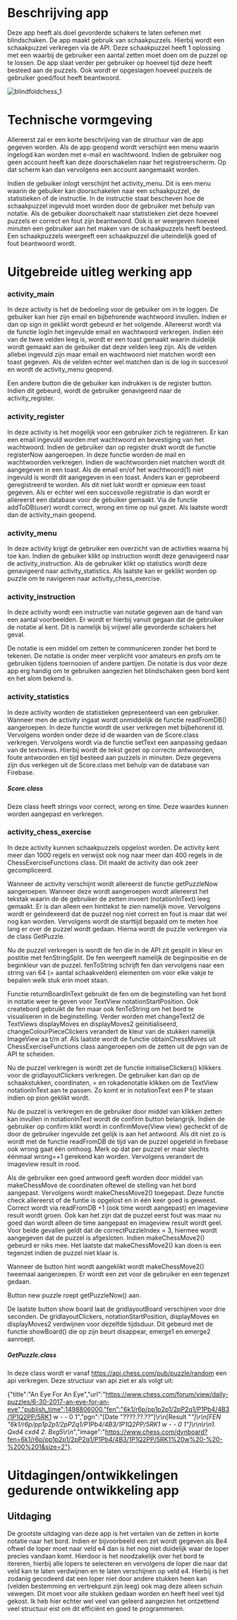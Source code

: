 # Beschrijving app

Deze app heeft als doel gevorderde schakers te laten oefenen met blindschaken. De app maakt gebruik van schaakpuzzels. Hierbij wordt een schaakpuzzel verkregen via de API. Deze schaakpuzzel heeft 1 oplossing met een waarbij de gebruiker een aantal zetten moet doen om de puzzel op te lossen. De app slaat verder per gebruiker op hoeveel tijd deze heeft besteed aan de puzzels. Ook wordt er opgeslagen hoeveel puzzels de gebruiker goed/fout heeft beantwoord.

![blindfoldchess_1](https://user-images.githubusercontent.com/36193067/41974752-18de5630-7a19-11e8-92d9-aa6266cebb10.png)

# Technische vormgeving

Allereerst zal er een korte beschrijving van de structuur van de app gegeven worden. Als de app geopend wordt verschijnt een menu waarin ingelogd kan worden met e-mail en wachtwoord. Indien de gebruiker nog geen account heeft kan deze doorschakelen naar het registreerscherm. Op dat scherm kan dan vervolgens een account aangemaakt worden.

Indien de gebuiker inlogt verschijnt het activity_menu. Dit is een menu waarin de gebuiker kan doorschakelen naar een schaakpuzzel, de statistieken of de instructie. In de instructie staat bescheven hoe de schaakpuzzel ingevuld moet worden door de gebruiker met behulp van notatie. Als de gebuiker doorschakelt naar statistieken ziet deze hoeveel puzzels er correct en fout zijn beantwoord. Ook is er weergeven hoeveel minuten een gebruiker aan het maken van de schaakpuzzels heeft besteed. Een schaakpuzzels weergeeft een schaakpuzzel die uiteindelijk goed of fout beantwoord wordt.

# Uitgebreide uitleg werking app

### activity_main

In deze activity is het de bedoeling voor de gebuiker om in te loggen. De gebuiker kan hier zijn email en bijbehorende wachtwoord invullen.
Indien er dan op sign in geklikt wordt gebeurd er het volgende. Allereerst wordt via de functie logIn het ingevulde email en wachtwoord verkregen. Indien één van de twee velden leeg is, wordt er een toast gemaakt waarin duidelijk wordt gemaakt aan de gebuiker dat deze velden leeg zijn. Als de velden allebei ingevuld zijn maar email en wachtwoord niet matchen wordt een toast gegeven. Als de velden echter wel matchen dan is de log in succesvol en wordt de activity_menu geopend.

Een andere button die de gebuiker kan indrukken is de register button. Indien dit gebeurd, wordt de gebruiker genavigeerd naar de activity_register.

### activity_register
In deze activity is het mogelijk voor een gebruiker zich te registreren. Er kan een email ingevuld worden met wachtwoord en bevestiging van het wachtwoord. Indien de gebruiker dan op register drukt wordt de functie registerNow aangeroepen. In deze functie worden de mail en wachtwoorden verkregen. Indien de wachtwoorden niet matchen wordt dit aangegeven in een toast. Als de email en/of het wachtwoord(1) niet ingevuld is wordt dit aangegeven in een toast. Anders kan er geprobeerd geregistreerd te worden. Als dit niet lukt wordt er opnieuw een toast gegeven. Als er echter wel een succesvolle registratie is dan wordt er allereerst een database voor de gebuiker gemaakt. Via de functie addToDB(user) wordt correct, wrong en time op nul gezet. Als laatste wordt dan de activity_main geopend.

### activity_menu
In deze activity krijgt de gebruiker een overzicht van de activities waarna hij toe kan. Indien de gebuiker klikt op instruction wordt deze genavigeerd naar de activity_instruction. Als de gebruiker klikt op statistics wordt deze genavigeerd naar activity_statistics. Als laatste kan er geklikt worden op puzzle om te navigeren naar activity_chess_exercise.

### activity_instruction
In deze activity wordt een instructie van notatie gegeven aan de hand van een aantal voorbeelden. Er wordt er hierbij vanuit gegaan dat de gebruiker de notatie al kent. Dit is namelijk bij vrijwel alle gevorderde schakers het geval. 

De notatie is een middel om zetten te communiceren zonder het bord te tekenen. De notatie is onder meer verplicht voor amateurs en profs om te gebruiken tijdens toernooien of andere partijen. De notatie is dus voor deze app erg handig om te gebruiken aangezien het blindschaken geen bord kent en het alom bekend is.

### activity_statistics
In deze activity worden de statistieken gepresenteerd van een gebruiker. Wanneer men de activity ingaat wordt onmiddelijk de functie readFromDB() aangeroepen. In deze functie wordt de user verkregen met bijbehorend id. Vervolgens worden onder deze id de waarden van de Score.class verkregen. Vervolgens wordt via de functie setText een aanpassing gedaan van de textviews. Hierbij wordt de tekst gezet op correcte antwoorden, foute antwoorden en tijd besteed aan puzzels in minuten. Deze gegevens zijn  dus verkegen uit de Score.class met behulp van de database van Firebase.

##### Score.class
Deze class heeft strings voor correct, wrong en time. Deze waardes kunnen worden aangepast en verkregen.

### activity_chess_exercise
In deze activity kunnen schaakpuzzels opgelost worden. De activity kent meer dan 1000 regels en verwijst ook nog naar meer dan 400 regels in de ChessExerciseFunctions class. Dit maakt de activity dan ook zeer gecompliceerd. 

Wanneer de activity verschijnt wordt allereerst de functie getPuzzleNow aangeroepen. Wanneer deze wordt aangeroepen wordt allereerst het tekstak waarin de de gebruiker de zetten invoert (notationInText) leeg gemaakt. Er is dan alleen een hinttekst te zien namelijk move. Vervolgens wordt er geindexeerd dat de puzzel nog niet correct en fout is maar dat wel nog kan worden. Vervolgens wordt de starttijd bepaald om te meten hoe lang er over de puzzel wordt gedaan. Hierna wordt de puzzle verkregen via de class GetPuzzle.

Nu de puzzel verkregen is wordt de fen die in de API zit gesplit in kleur en postitie met fenStringSplit. De fen weergeeft namelijk de beginpositie en de beginkleur van de puzzel. fenToString schrijft fen dan vervolgens naar een string van 64 (= aantal schaakvelden) elementen om voor elke vakje te bepalen welk stuk erin moet staan. 

Functie returnBoardInText gebruikt de fen om de beginstelling van het bord in notatie weer te geven voor TextView notationStartPosition. Ook createbord gebruikt de fen maar ook fenToString om het bord te visualiseren in de beginstelling. Verder worden met changeText2 de TextViews displayMoves en displayMoves2 geïnitialiseerd, changeColourPieceClickers verandert de kleur van de stukken namelijk ImageView aa t/m af. Als laatste wordt de functie obtainChessMoves uit ChessExerciseFunctions class aangeroepen om de zetten uit de pgn van de API te scheiden.

Nu de puzzel verkregen is wordt zet de functie initialiseClickers() klikkers voor de gridlayoutClickers verkregen. De gebruiker kan dan op de schaakstukken, coordinaten, = en rokadenotatie klikken om de TextView notationInText aan te passen. Zo komt er in notationText een P te staan indien op pion geklikt wordt. 

Nu de puzzel is verkregen en de gebruiker door middel van klikken zetten kan invullen in notationInText wordt de confirm button belangrijk. Indien de gebruiker op confirm klikt wordt in confirmMove(View view) gecheckt of de door de gebruiker ingevulde zet gelijk is aan het antwoord. Als dit niet zo is wordt met de functie readFromDB de tijd van de puzzel opgeteld in firebase ook wrong gaat één omhoog. Merk op dat per puzzel er maar slechts éénmaal wrong=+1 gerekend kan worden. Vervolgens verandert de imageview result in rood. 

Als de gebruiker een goed antwoord geeft worden door middel van makeChessMove de coordinaten oftewel de stelling van het bord aangepast. Vervolgens wordt makeChessMove2() toegepast. Deze functie check allereerst of de funtie is opgelost en in één keer goed is geweest. Correct wordt via readFromDB +1 (ook time wordt aangepast) en imageview result wordt groen. Ook kan het zijn dat de puzzel eerst fout was maar nu goed dan wordt alleen de time aangepast en imageview result wordt geel. Voor beide gevallen geldt dat de correctPuzzleIndex = 3, hiermee wordt aangegeven dat de puzzel is afgesloten. Indien makeChessMove2() gebeurd er niks mee. Het laatste dat makeChessMove2() kan doen is een tegenzet indien de puzzel niet klaar is.

Wanneer de button hint wordt aangeklikt wordt makeChessMove2() tweemaal aangeroepen. Er wordt een zet voor de gebruiker en een tegenzet gedaan. 

Button new puzzle roept getPuzzleNow() aan.

De laatste button show board laat de gridlayoutBoard verschijnen voor drie seconden. De gridlayoutClickers, notationStartPosition, displayMoves en displayMoves2 verdwijnen voor dezelfde tijdsduur. Dit gebeurd met de functie showBoard() die op zijn beurt disappear, emerge1 en emerge2 aanroept.


##### GetPuzzle.class
In deze class wordt er vanaf https://api.chess.com/pub/puzzle/random een api verkregen. Deze structuur van api ziet er als volgt uit: 

{"title":"An Eye For An Eye","url":"https://www.chess.com/forum/view/daily-puzzles/6-30-2017-an-eye-for-an-eye","publish_time":1498806000,"fen":"6k1/r6p/pp1p2p1/2pP2q1/P1Pb4/4B3/1P1Q2PP/5RK1 w - - 0 1","pgn":"[Date \"????.??.??\"]\r\n[Result \"*\"]\r\n[FEN \"6k1/r6p/pp1p2p1/2pP2q1/P1Pb4/4B3/1P1Q2PP/5RK1 w - - 0 1\"]\r\n\r\n1. Qxd4 cxd4 2. Bxg5\r\n*","image":"https://www.chess.com/dynboard?fen=6k1/r6p/pp1p2p1/2pP2q1/P1Pb4/4B3/1P1Q2PP/5RK1%20w%20-%20-%200%201&size=2"}.

# Uitdagingen/ontwikkelingen gedurende ontwikkeling app

## Uitdaging
De grootste uitdaging van deze app is het vertalen van de zetten in korte notatie naar het bord. Indien er bijvoorbeeld een zet wordt gegeven als Be4 oftwel de loper moet naar veld e4 dan is het nog niet duidelijk waar de loper precies vandaan komt. Hierdoor is het noodzakelijk over het bord te itereren, hierbij alle lopers te selecteren en vervolgens de loper die naar dat veld kan te laten verdwijnen en te laten verschijnen op veld e4. Hierbij is het zodanig gecodeerd dat een loper niet door andere stukken heen kan (velden bestemming en vertrekpunt zijn leeg) ook mag deze alleen schuin vewegen. Dit moet voor alle stukken gedaan worden en heeft heel veel tijd gekost. Ik heb hier echter wel veel van geleerd aangezien het ontzettend veel structuur eist om dit efficiënt en goed te programmeren.






